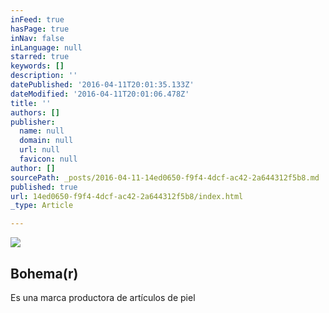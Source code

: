 ```yaml
---
inFeed: true
hasPage: true
inNav: false
inLanguage: null
starred: true
keywords: []
description: ''
datePublished: '2016-04-11T20:01:35.133Z'
dateModified: '2016-04-11T20:01:06.478Z'
title: ''
authors: []
publisher:
  name: null
  domain: null
  url: null
  favicon: null
author: []
sourcePath: _posts/2016-04-11-14ed0650-f9f4-4dcf-ac42-2a644312f5b8.md
published: true
url: 14ed0650-f9f4-4dcf-ac42-2a644312f5b8/index.html
_type: Article

---
```

![](https://the-grid-user-content.s3-us-west-2.amazonaws.com/053b36fa-fc95-4dbc-9523-15c615501628.jpg)

## Bohema(r) 

Es
una marca productora de artículos de piel